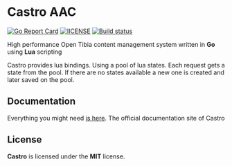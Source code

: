 # Castro AAC

[![Go Report Card](https://goreportcard.com/badge/github.com/Raggaer/castro)](https://goreportcard.com/report/github.com/Raggaer/castro)
[![lICENSE](https://img.shields.io/packagist/l/doctrine/orm.svg)](https://github.com/Raggaer/castro/blob/master/LICENSE)
[![Build status](https://ci.appveyor.com/api/projects/status/yhrx9l6jrbvxhw5p?svg=true)](https://ci.appveyor.com/project/Raggaer/castro)

High performance Open Tibia content management system written in **Go** using **Lua** scripting

Castro provides lua bindings. Using a pool of lua states. Each request gets a state from the pool. If there are no states available a new one is created and later saved on the pool.

## Documentation

Everything you might need [is here](https://docs.castroaac.org/). The official documentation site of Castro

## License

**Castro** is licensed under the **MIT** license.
